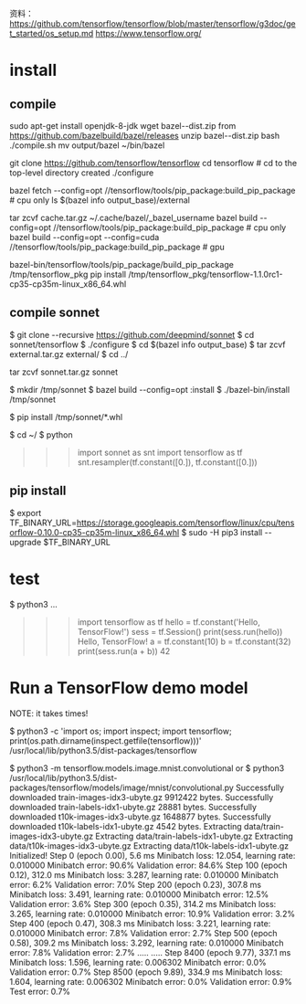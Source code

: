 资料：
https://github.com/tensorflow/tensorflow/blob/master/tensorflow/g3doc/get_started/os_setup.md
https://www.tensorflow.org/



# install

## compile

sudo apt-get install openjdk-8-jdk
wget bazel-<VERSION>-dist.zip from https://github.com/bazelbuild/bazel/releases
unzip bazel-<VERSION>-dist.zip
bash ./compile.sh
mv output/bazel ~/bin/bazel

git clone https://github.com/tensorflow/tensorflow
cd tensorflow  # cd to the top-level directory created
./configure

bazel fetch --config=opt //tensorflow/tools/pip_package:build_pip_package # cpu only
ls $(bazel info output_base)/external

tar zcvf cache.tar.gz ~/.cache/bazel/_bazel_username
bazel build --config=opt //tensorflow/tools/pip_package:build_pip_package # cpu only
bazel build --config=opt --config=cuda //tensorflow/tools/pip_package:build_pip_package  # gpu

bazel-bin/tensorflow/tools/pip_package/build_pip_package /tmp/tensorflow_pkg
pip install /tmp/tensorflow_pkg/tensorflow-1.1.0rc1-cp35-cp35m-linux_x86_64.whl


## compile sonnet

$ git clone --recursive https://github.com/deepmind/sonnet
$ cd sonnet/tensorflow
$ ./configure
$ cd $(bazel info output_base)
$ tar zcvf external.tar.gz external/
$ cd ../

tar zcvf sonnet.tar.gz sonnet

$ mkdir /tmp/sonnet
$ bazel build --config=opt :install
$ ./bazel-bin/install /tmp/sonnet

$ pip install /tmp/sonnet/*.whl

$ cd ~/
$ python
>>> import sonnet as snt
>>> import tensorflow as tf
>>> snt.resampler(tf.constant([0.]), tf.constant([0.]))

## pip install
$ export TF_BINARY_URL=https://storage.googleapis.com/tensorflow/linux/cpu/tensorflow-0.10.0-cp35-cp35m-linux_x86_64.whl
$ sudo -H pip3 install --upgrade $TF_BINARY_URL

# test

$ python3
...
>>> import tensorflow as tf
>>> hello = tf.constant('Hello, TensorFlow!')
>>> sess = tf.Session()
>>> print(sess.run(hello))
Hello, TensorFlow!
>>> a = tf.constant(10)
>>> b = tf.constant(32)
>>> print(sess.run(a + b))
42
>>>

# Run a TensorFlow demo model
NOTE: it takes times!

$ python3 -c 'import os; import inspect; import tensorflow; print(os.path.dirname(inspect.getfile(tensorflow)))'
/usr/local/lib/python3.5/dist-packages/tensorflow

$ python3 -m tensorflow.models.image.mnist.convolutional
or 
$ python3 /usr/local/lib/python3.5/dist-packages/tensorflow/models/image/mnist/convolutional.py
Successfully downloaded train-images-idx3-ubyte.gz 9912422 bytes.
Successfully downloaded train-labels-idx1-ubyte.gz 28881 bytes.
Successfully downloaded t10k-images-idx3-ubyte.gz 1648877 bytes.
Successfully downloaded t10k-labels-idx1-ubyte.gz 4542 bytes.
Extracting data/train-images-idx3-ubyte.gz
Extracting data/train-labels-idx1-ubyte.gz
Extracting data/t10k-images-idx3-ubyte.gz
Extracting data/t10k-labels-idx1-ubyte.gz
Initialized!
Step 0 (epoch 0.00), 5.6 ms
Minibatch loss: 12.054, learning rate: 0.010000
Minibatch error: 90.6%
Validation error: 84.6%
Step 100 (epoch 0.12), 312.0 ms
Minibatch loss: 3.287, learning rate: 0.010000
Minibatch error: 6.2%
Validation error: 7.0%
Step 200 (epoch 0.23), 307.8 ms
Minibatch loss: 3.491, learning rate: 0.010000
Minibatch error: 12.5%
Validation error: 3.6%
Step 300 (epoch 0.35), 314.2 ms
Minibatch loss: 3.265, learning rate: 0.010000
Minibatch error: 10.9%
Validation error: 3.2%
Step 400 (epoch 0.47), 308.3 ms
Minibatch loss: 3.221, learning rate: 0.010000
Minibatch error: 7.8%
Validation error: 2.7%
Step 500 (epoch 0.58), 309.2 ms
Minibatch loss: 3.292, learning rate: 0.010000
Minibatch error: 7.8%
Validation error: 2.7%
.....
.....
Step 8400 (epoch 9.77), 337.1 ms
Minibatch loss: 1.596, learning rate: 0.006302
Minibatch error: 0.0%
Validation error: 0.7%
Step 8500 (epoch 9.89), 334.9 ms
Minibatch loss: 1.604, learning rate: 0.006302
Minibatch error: 0.0%
Validation error: 0.9%
Test error: 0.7%










